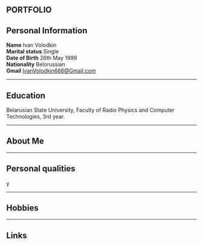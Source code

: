 ## **PORTFOLIO**
## Personal Information
**Name**                   Ivan Volodkin<br>
**Marital status**                        Single<br>
**Date of Birth**                        26th May 1999<br>
**Nationality**				  Belorussian<br>
**Gmail**                       IvanVolodkin666@Gmail.com

***

## Education
Belarusian State University, Faculty of Radio Physics and Computer Technologies, 3rd year.



***

## About Me

***



## Personal qualities

y


***


## Hobbies

***

## Links



